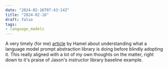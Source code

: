 ```yaml
---
date: "2024-02-16T07:43:14Z"
title: "2024-02-16"
draft: false
tags:
- language_models
---
```


A very timely (for me) [article](https://hamel.dev/blog/posts/prompt/) by Hamel about understanding what a language model prompt abstraction library is doing before blindly adopting it.
This really aligned with a lot of my own thoughts on the matter, right down to it's praise of Jason's instructor library baseline example.